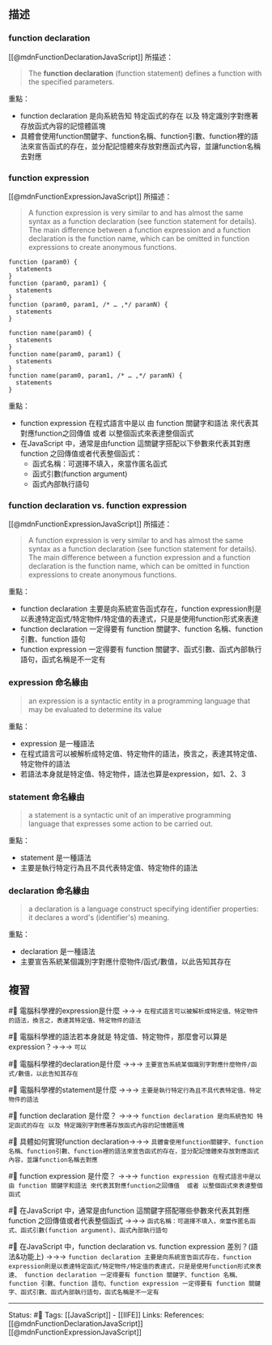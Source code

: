 ## 描述

### function declaration

[[@mdnFunctionDeclarationJavaScript]] 所描述：
> The **function declaration** (function statement) defines a function with the specified parameters.

重點：
- function declaration 是向系統告知 特定函式的存在 以及 特定識別字對應著存放函式內容的記憶體區塊
- 具體會使用function關鍵字、function名稱、function引數、function裡的語法來宣告函式的存在，並分配記憶體來存放對應函式內容，並讓function名稱去對應

### function expression
[[@mdnFunctionExpressionJavaScript]] 所描述：
> A function expression is very similar to and has almost the same syntax as a function declaration (see function statement for details). The main difference between a function expression and a function declaration is the function name, which can be omitted in function expressions to create anonymous functions.


```
function (param0) {
  statements
}
function (param0, param1) {
  statements
}
function (param0, param1, /* … ,*/ paramN) {
  statements
}

function name(param0) {
  statements
}
function name(param0, param1) {
  statements
}
function name(param0, param1, /* … ,*/ paramN) {
  statements
}
```

重點：
- function expression 在程式語言中是以 由 function 關鍵字和語法 來代表其對應function之回傳值  或者 以整個函式來表達整個函式
- 在JavaScript 中，通常是由function 這關鍵字搭配以下參數來代表其對應function 之回傳值或者代表整個函式：
	- 函式名稱：可選擇不填入，來當作匿名函式
	- 函式引數(function argument)
	- 函式內部執行語句

### function declaration vs. function expression 


[[@mdnFunctionExpressionJavaScript]] 所描述：

> A function expression is very similar to and has almost the same syntax as a function declaration (see function statement for details). The main difference between a function expression and a function declaration is the function name, which can be omitted in function expressions to create anonymous functions.


重點：
- function declaration 主要是向系統宣告函式存在，function expression則是以表達特定函式/特定物件/特定值的表達式，只是是使用function形式來表達
- function declaration 一定得要有 function 關鍵字、function 名稱、function 引數、function 語句
- function expression 一定得要有 function 關鍵字、函式引數、函式內部執行語句，函式名稱是不一定有

### expression  命名緣由 

> an expression is a syntactic entity in a programming language that may be evaluated to determine its value


重點：
- expression 是一種語法
- 在程式語言可以被解析成特定值、特定物件的語法，換言之，表達其特定值、特定物件的語法
- 若語法本身就是特定值、特定物件，語法也算是expression，如1、2、3

### statement 命名緣由

> a statement is a syntactic unit of an imperative programming language that expresses some action to be carried out.

重點：
- statement 是一種語法
- 主要是執行特定行為且不具代表特定值、特定物件的語法

### declaration 命名緣由

> a declaration is a language construct specifying identifier properties: it declares a word's (identifier's) meaning.

重點：
- declaration 是一種語法
- 主要宣告系統某個識別字對應什麼物件/函式/數值，以此告知其存在

## 複習
#🧠 電腦科學裡的expression是什麼 ->->-> `在程式語言可以被解析成特定值、特定物件的語法，換言之，表達其特定值、特定物件的語法`
<!--SR:!2023-04-13,165,250-->

#🧠 電腦科學裡的語法若本身就是 特定值、特定物件，那麼會可以算是expression？->->-> `可以`
<!--SR:!2023-09-05,248,250-->

#🧠 電腦科學裡的declaration是什麼 ->->-> `主要宣告系統某個識別字對應什麼物件/函式/數值，以此告知其存在`
<!--SR:!2023-04-28,70,230-->

#🧠  電腦科學裡的statement是什麼 ->->-> `主要是執行特定行為且不具代表特定值、特定物件的語法`
<!--SR:!2023-07-27,202,230-->

#🧠 function declaration 是什麼？  ->->-> `function declaration 是向系統告知 特定函式的存在 以及 特定識別字對應著存放函式內容的記憶體區塊`
<!--SR:!2023-04-14,165,250-->

#🧠 具體如何實現function declaration->->-> `具體會使用function關鍵字、function名稱、function引數、function裡的語法來宣告函式的存在，並分配記憶體來存放對應函式內容，並讓function名稱去對應`
<!--SR:!2023-10-31,283,250-->

#🧠 function expression 是什麼？ ->->-> `function expression 在程式語言中是以 由 function 關鍵字和語法 來代表其對應function之回傳值  或者 以整個函式來表達整個函式`
<!--SR:!2023-04-27,176,250-->

#🧠 在JavaScript 中，通常是由function 這關鍵字搭配哪些參數來代表其對應function 之回傳值或者代表整個函式 ->->-> `函式名稱：可選擇不填入，來當作匿名函式、函式引數(function argument)、函式內部執行語句`
<!--SR:!2023-04-29,177,250-->


#🧠 在JavaScript 中，function declaration vs. function expression 差別？(語法&功能上) ->->-> `function declaration 主要是向系統宣告函式存在，function expression則是以表達特定函式/特定物件/特定值的表達式，只是是使用function形式來表達、 function declaration 一定得要有 function 關鍵字、function 名稱、function 引數、function 語句、function expression 一定得要有 function 關鍵字、函式引數、函式內部執行語句，函式名稱是不一定有`
<!--SR:!2023-07-18,195,249-->



---
Status: #🌱 
Tags:
[[JavaScript]] - [[IIFE]] 
Links:
References:
[[@mdnFunctionDeclarationJavaScript]]
[[@mdnFunctionExpressionJavaScript]]